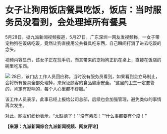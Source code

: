 # 女子让狗用饭店餐具吃饭，饭店：当时服务员没看到，会处理掉所有餐具

5月28日，据九派新闻视频报道，5月27日，广东深圳一网友发视频称，一女子带宠物狗在饭店吃饭，竟然让狗直接用公共餐具吃东西，自己瞬间打消了进去吃饭的念头。

视频内容显示，该女子正在玩手机，而其带来的宠物狗正趴在桌上，直接在饭店的碗里吃东西。

![](https://inews.gtimg.com/om_bt/OVHQ5u_jKr532f69XuXc-_d6ms6yfzIJGig0UUYryND2UAA/1000)
28日，该门店工作人员回应称，当时没有服务员看到，如果看到会立马制止，会将所有餐具全部处理掉，来保证顾客的食品健康安全。“这里的卫生一定要管的，肯定有影响的，每个人心里都不舒服。”

该工作人员表示，此事已经上报给公司总部，后续也会加强管理，避免类似的事情再次发生。

对此，网友们纷纷表示，“太缺德了！”“没有素质！”“什么事都要有个度！”

**【来源：九派新闻综合九派新闻视频、网友评论】**

